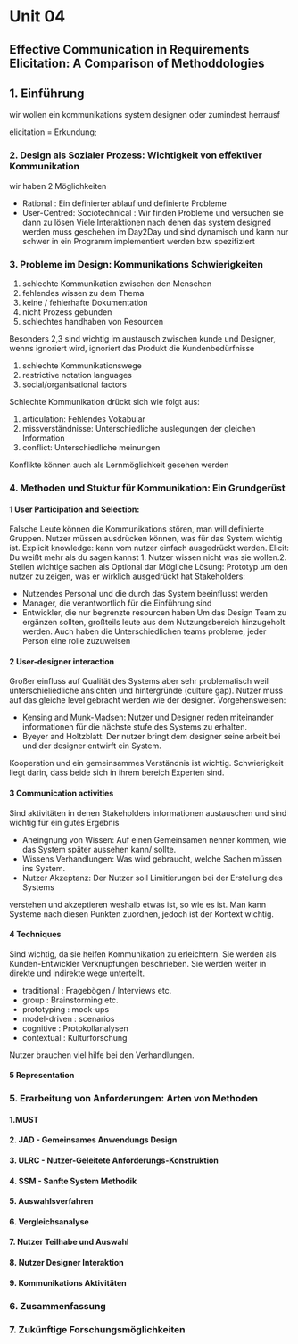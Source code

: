 # Unit 04

## Effective Communication in Requirements Elicitation: A Comparison of Methoddologies
## 1. Einführung
wir wollen ein kommunikations system designen oder zumindest herrausf 

elicitation = Erkundung; 

### 2. Design als Sozialer Prozess: Wichtigkeit von effektiver Kommunikation
wir haben 2 Möglichkeiten
- Rational : Ein definierter ablauf und definierte Probleme
- User-Centred: Sociotechnical : Wir finden Probleme und versuchen sie dann zu lösen
Viele Interaktionen nach denen das system designed werden muss geschehen im Day2Day und sind dynamisch und kann nur schwer in ein Programm implementiert werden bzw spezifiziert

### 3. Probleme im Design: Kommunikations Schwierigkeiten
1. schlechte Kommunikation zwischen den Menschen
2. fehlendes wissen zu dem Thema
3. keine / fehlerhafte Dokumentation
4. nicht Prozess gebunden
5. schlechtes handhaben von Resourcen

Besonders 2,3 sind wichtig im austausch zwischen kunde und Designer,
wenns ignoriert wird, ignoriert das Produkt die Kundenbedürfnisse

1. schlechte Kommunikationswege
2. restrictive notation languages
3. social/organisational factors

Schlechte Kommunikation drückt sich wie folgt aus:
1. articulation: Fehlendes Vokabular
2. missverständnisse: Unterschiedliche auslegungen der gleichen Information
3. conflict: Unterschiedliche meinungen

Konflikte können auch als Lernmöglichkeit gesehen werden

### 4. Methoden und Stuktur für Kommunikation: Ein Grundgerüst
#### 1 User Participation and Selection:
Falsche Leute können die Kommunikations stören, man will definierte Gruppen.
Nutzer müssen ausdrücken können, was für das System wichtig ist.
Explicit knowledge: kann vom nutzer einfach ausgedrückt werden.
Elicit: Du weißt mehr als du sagen kannst 1. Nutzer wissen nicht was sie wollen.2. Stellen wichtige sachen als Optional dar
Mögliche Lösung: Prototyp um den nutzer zu zeigen, was er wirklich ausgedrückt hat
Stakeholders: 
- Nutzendes Personal und die durch das System beeinflusst werden
- Manager, die verantwortlich für die Einführung sind
- Entwickler, die nur begrenzte resourcen haben
Um das Design Team zu ergänzen sollten, großteils leute aus dem Nutzungsbereich hinzugeholt werden.
Auch haben die Unterschiedlichen teams probleme, jeder Person eine rolle zuzuweisen

#### 2 User-designer interaction
Großer einfluss auf Qualität des Systems aber sehr problematisch weil unterschieliedliche ansichten und hintergründe (culture gap). Nutzer muss auf das gleiche level gebracht werden wie der designer. Vorgehensweisen:
- Kensing and Munk-Madsen: Nutzer und Designer reden miteinander informationen für die nächste stufe des Systems zu erhalten.
- Byeyer and Holtzblatt: Der nutzer bringt dem designer seine arbeit bei und der designer entwirft ein System.

Kooperation und ein gemeinsammes Verständnis ist wichtig. Schwierigkeit liegt darin, dass beide sich in ihrem bereich Experten sind.
#### 3 Communication activities
Sind aktivitäten in denen Stakeholders informationen austauschen und sind wichtig für ein gutes Ergebnis
- Aneingnung von Wissen: Auf einen Gemeinsamen nenner kommen, wie das System später aussehen kann/ sollte.
- Wissens Verhandlungen: Was wird gebraucht, welche Sachen müssen ins System.
- Nutzer Akzeptanz: Der Nutzer soll Limitierungen bei der Erstellung des Systems
  
verstehen und akzeptieren weshalb etwas ist, so wie es ist.
Man kann Systeme nach diesen Punkten zuordnen, jedoch ist der Kontext wichtig.
#### 4 Techniques
Sind wichtig, da sie helfen Kommunikation zu erleichtern. Sie werden als Kunden-Entwickler Verknüpfungen beschrieben. Sie werden weiter in direkte und indirekte wege unterteilt.
- traditional : Fragebögen / Interviews etc.
- group : Brainstorming etc.
- prototyping : mock-ups
- model-driven : scenarios
- cognitive : Protokollanalysen
- contextual : Kulturforschung

Nutzer brauchen viel hilfe bei den Verhandlungen.
#### 5 Representation
### 5. Erarbeitung von Anforderungen: Arten von Methoden
#### 1.MUST
#### 2. JAD - Gemeinsames Anwendungs Design
#### 3. ULRC - Nutzer-Geleitete Anforderungs-Konstruktion
#### 4. SSM - Sanfte System Methodik
#### 5. Auswahlsverfahren
#### 6. Vergleichsanalyse
#### 7. Nutzer Teilhabe und Auswahl
#### 8. Nutzer Designer Interaktion
#### 9. Kommunikations Aktivitäten
### 6. Zusammenfassung
### 7. Zukünftige Forschungsmöglichkeiten



